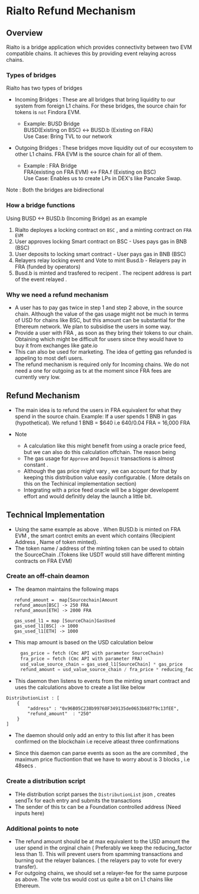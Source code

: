 # Rialto Refund Mechanism

## Overview

Rialto is a bridge application which provides connectivity between two EVM compatible chains. It achieves this by providing event relaying across chains.
### Types of bridges

Rialto has two types of bridges

- Incoming Bridges : These are all bridges that bring liquidity to our system from foreign L1 chains. For these bridges, the source chain for tokens is `not` Findora EVM.
    - Example: BUSD Bridge  
      BUSD(Existing on BSC) <-> BUSD.b (Existing on FRA)  
      Use Case: Bring TVL to our network  

- Outgoing Bridges : These bridges move liquidity out of our ecosystem to other L1 chains. FRA EVM is the source chain for all of them.
    - Example : FRA Bridge  
      FRA(existing on FRA EVM) <-> FRA.f (Existing on BSC)  
      Use Case: Enables us to create LPs in DEX's like Pancake Swap.

Note : Both the bridges are bidirectional

### How a bridge functions

Using BUSD <-> BUSD.b (Incoming Bridge) as an example

1. Rialto deployes a locking contract on `BSC` , and a minting contract on `FRA EVM`
2. User approves locking Smart contract on BSC -   Uses pays gas in BNB (BSC)
3. User deposits to locking smart contract - User pays gas in BNB (BSC)
4. Relayers relay locking event and Vote to mint Busd.b -  Relayers pay in FRA (funded by operators)
5. Busd.b is minted and trasfered to recipent . The recipent address is part of the event relayed .

### Why we need a refund mechanism

- A user has to pay gas twice in step 1 and step 2 above, in the source chain. Although the value of the gas usage might not be much in terms of USD for chains like BSC, but this amount can be substantial for the Ethereum network. We plan to subsidise the users in some way.
- Provide a user with FRA , as soon as they bring their tokens to our chain. Obtaining which might be difficult for users since they would have to buy it from exchanges like gate.io
- This can also be used for marketing. The idea of getting gas refunded is appeling to most defi users.
- The refund mechanism is required only for Incoming chains. We do not need a one for outgoing as tx at the moment since FRA fees are currently very low.

## Refund Mechanism

- The main idea is to refund the users in FRA equivalent for what they spend in the source chain.
  Example:  If a user spends 1 BNB in gas (hypothetical).
  We refund 1 BNB = $640 i.e  $640/$0.04 FRA  = 16,000 FRA

- Note
    - A calculation like this might benefit from using a oracle price feed, but we can also do this calculation offchain. The reason being
    - The gas usage for `Approve` and `Deposit` transactions is almost constant .
    - Although the gas price might vary , we can account for that by keeping this distribution value easily configurable. ( More details on this on the Techinical implementation section)
    - Integrating with a price feed oracle will be a bigger developemt effort and would definitly delay the launch a little bit.


## Technical Implementation

- Using the same example as above . When BUSD.b is minted on FRA EVM , the smart contrct emits an event which contains {Recipient Address , Name of token minted}.
- The token name / address of the minting token can be used to obtain the SourceChain .(Tokens like USDT would still have different minting contracts on FRA EVM)

### Create an off-chain deamon

- The deamon maintains the following maps
```go=
   refund_amount =  map[Sourcechain]Amount
   refund_amoun[BSC] -> 250 FRA
   refund_amoun[ETH] -> 2000 FRA
```
```go=
   gas_used_l1 = map [SourceChain]GasUsed
   gas_used_l1[BSC] -> 1000
   gas_used_l1[ETH] -> 1000
```


- This map amount is based on the USD calculation below
  ```rust
    gas_price = fetch (Cmc API with parameter SourceChain) 
    fra_price = fetch (Cmc API with parameter FRA) 
    usd_value_source_chain = gas_used_l1[SourceChain] * gas_price
    refund_amount = usd_value_source_chain / fra_price * reducing_factor [More details on reducing factor in later sections]
    ```

- This daemon then  listens to events from the minting smart contract and uses the calculations above to create a list like below
```json=
DistributionList : [
    {
        "address" : "0x96B05C238b99768F349135de0653b687f9c13fEE",
        "refund_amount"  : "250"
    }
]  
```

- The daemon should only add an entry to this list after it has been confirmed on the blockchain i.e receive atleast three confirmations

- Since this daemon can parse events as soon as the are commited , the maximum price fluctiontion that we have to worry about is 3 blocks , i.e 48secs .

### Create a distribution script

- THe distribution script parses the `DistributionList` json , creates sendTx for each entry and submits the transactions
- The sender of this tx can be a Foundation controlled address (Need inputs here)

### Additional points to note
- The refund amount should be at max equivalent to the USD amount the user spend in the orginal chain ( Preferably we keep the reducing_factor less than 1). This will prevent users from spamming transactions and burning out the relayer balances. ( the relayers pay to vote for every transfer).
- For outgoing chains, we should set a relayer-fee for the same purpose as above. The vote txs would cost us quite a bit on L1 chains like Ethereum.